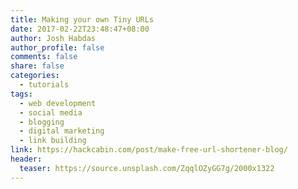 ```yaml
---
title: Making your own Tiny URLs
date: 2017-02-22T23:48:47+08:00
author: Josh Habdas
author_profile: false
comments: false
share: false
categories:
  - tutorials
tags:
  - web development
  - social media
  - blogging
  - digital marketing
  - link building
link: https://hackcabin.com/post/make-free-url-shortener-blog/
header:
  teaser: https://source.unsplash.com/ZqqlOZyGG7g/2000x1322
---
```

